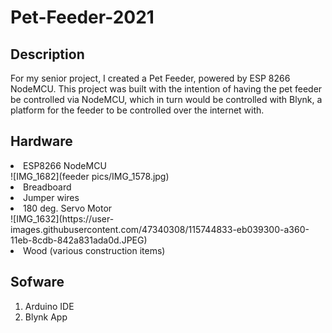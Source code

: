 # Pet-Feeder-2021

## Description 
For my senior project, I created a Pet Feeder, powered by ESP 8266 NodeMCU. This project was built with the intention of having the pet feeder be controlled via NodeMCU, which in turn would be controlled with Blynk, a platform for the feeder to be controlled over the internet with. 
## Hardware
<li> ESP8266 NodeMCU </li>
![IMG_1682](feeder pics/IMG_1578.jpg)

<li> Breadboard </li>
<li> Jumper wires </li>
<li> 180 deg. Servo Motor </li>
![IMG_1632](https://user-images.githubusercontent.com/47340308/115744833-eb039300-a360-11eb-8cdb-842a831ada0d.JPEG)
<li> Wood (various construction items) </li>

## Sofware
1. Arduino IDE
2. Blynk App

## 

